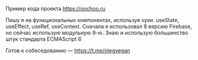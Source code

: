 Пример кода проекта https://oochoo.ru

Пишу я на функциональных компонентах, используя хуки. useState, useEffect, useRef, useContext. Сначала я использовал 8 версию Firebase, но сейчас использую модульную 9-ю. Знаю и использую большинство штук стандарта ECMAScript 6

Готов к собеседованию — https://t.me/olegvegan
